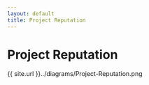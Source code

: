 ```yaml
---
layout: default
title: Project Reputation
---
```


# Project Reputation

{{ site.url }}../diagrams/Project-Reputation.png
